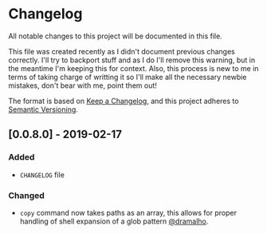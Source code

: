 # Changelog

All notable changes to this project will be documented in this file. 

This file was created recently as I didn't document previous changes correctly. I'll try to backport stuff and as I do I'll remove this warning, but in the meantime I'm keeping this for context.
Also, this process is new to me in terms of taking charge of writting it so I'll make all the necessary newbie mistakes, don't bear with me, point them out!

The format is based on [Keep a Changelog](https://keepachangelog.com/en/1.0.0/),
and this project adheres to [Semantic Versioning](https://semver.org/spec/v2.0.0.html).


## [0.0.8.0] - 2019-02-17
### Added
- `CHANGELOG` file
### Changed
- `copy` command now takes paths as an array, this allows for proper handling of shell expansion of a glob pattern [@dramalho](https://github.com/dramalho).

